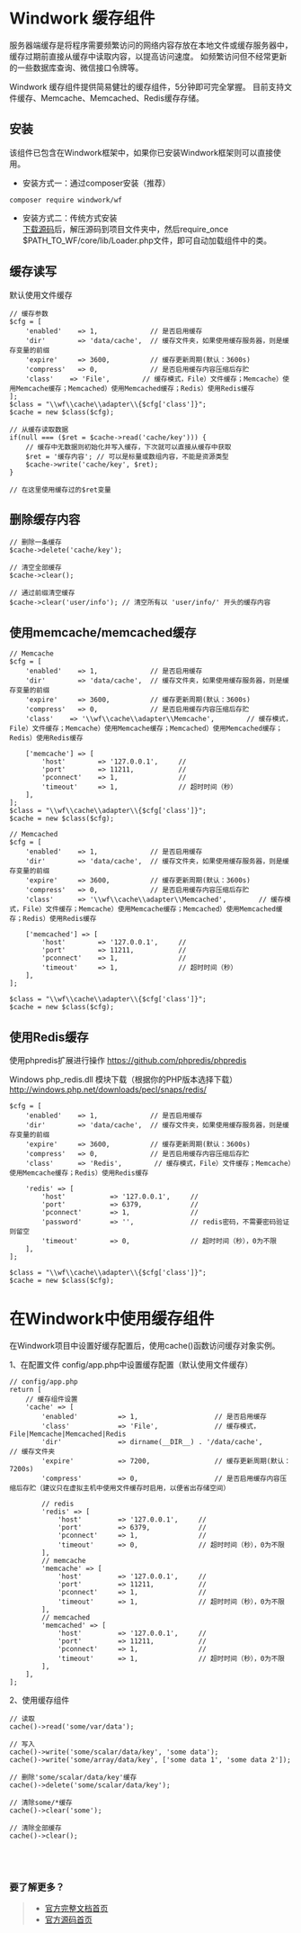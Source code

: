 Windwork 缓存组件
============================
服务器端缓存是将程序需要频繁访问的网络内容存放在本地文件或缓存服务器中，缓存过期前直接从缓存中读取内容，以提高访问速度。
如频繁访问但不经常更新的一些数据库查询、微信接口令牌等。

Windwork 缓存组件提供简易健壮的缓存组件，5分钟即可完全掌握。
目前支持文件缓存、Memcache、Memcached、Redis缓存存储。

## 安装
该组件已包含在Windwork框架中，如果你已安装Windwork框架则可以直接使用。

- 安装方式一：通过composer安装（推荐）  
```
composer require windwork/wf
```

- 安装方式二：传统方式安装  
[下载源码](https://github.com/windwork/wf/releases)后，解压源码到项目文件夹中，然后require_once $PATH_TO_WF/core/lib/Loader.php文件，即可自动加载组件中的类。

## 缓存读写
默认使用文件缓存

```
// 缓存参数
$cfg = [
    'enabled'    => 1,             // 是否启用缓存
    'dir'        => 'data/cache',  // 缓存文件夹，如果使用缓存服务器，则是缓存变量的前缀
    'expire'     => 3600,          // 缓存更新周期(默认：3600s)
    'compress'   => 0,             // 是否启用缓存内容压缩后存贮
    'class'    => 'File',        // 缓存模式，File）文件缓存；Memcache）使用Memcache缓存；Memcached）使用Memcached缓存；Redis）使用Redis缓存
];
$class = "\\wf\\cache\\adapter\\{$cfg['class']}";
$cache = new $class($cfg);

// 从缓存读取数据
if(null === ($ret = $cache->read('cache/key'))) {
    // 缓存中无数据则初始化并写入缓存，下次就可以直接从缓存中获取
    $ret = '缓存内容'; // 可以是标量或数组内容，不能是资源类型
    $cache->write('cache/key', $ret);
}

// 在这里使用缓存过的$ret变量

```

## 删除缓存内容
```
// 删除一条缓存
$cache->delete('cache/key');

// 清空全部缓存
$cache->clear();

// 通过前缀清空缓存
$cache->clear('user/info'); // 清空所有以 'user/info/' 开头的缓存内容

```


## 使用memcache/memcached缓存

```
// Memcache
$cfg = [
    'enabled'    => 1,             // 是否启用缓存
    'dir'        => 'data/cache',  // 缓存文件夹，如果使用缓存服务器，则是缓存变量的前缀
    'expire'     => 3600,          // 缓存更新周期(默认：3600s)
    'compress'   => 0,             // 是否启用缓存内容压缩后存贮
    'class'    => '\\wf\\cache\\adapter\\Memcache',        // 缓存模式，File）文件缓存；Memcache）使用Memcache缓存；Memcached）使用Memcached缓存；Redis）使用Redis缓存

    ['memcache'] => [
        'host'        => '127.0.0.1',     //
        'port'        => 11211,           //
        'pconnect'    => 1,               //
        'timeout'     => 1,               // 超时时间（秒）
    ],
];
$class = "\\wf\\cache\\adapter\\{$cfg['class']}";
$cache = new $class($cfg);

// Memcached
$cfg = [
    'enabled'    => 1,             // 是否启用缓存
    'dir'        => 'data/cache',  // 缓存文件夹，如果使用缓存服务器，则是缓存变量的前缀
    'expire'     => 3600,          // 缓存更新周期(默认：3600s)
    'compress'   => 0,             // 是否启用缓存内容压缩后存贮
    'class'      => '\\wf\\cache\\adapter\\Memcached',        // 缓存模式，File）文件缓存；Memcache）使用Memcache缓存；Memcached）使用Memcached缓存；Redis）使用Redis缓存

    ['memcached'] => [
        'host'        => '127.0.0.1',     //
        'port'        => 11211,           //
        'pconnect'    => 1,               //
        'timeout'     => 1,               // 超时时间（秒）
    ],
];

$class = "\\wf\\cache\\adapter\\{$cfg['class']}";
$cache = new $class($cfg);

```


## 使用Redis缓存
使用phpredis扩展进行操作
https://github.com/phpredis/phpredis

Windows php_redis.dll 模块下载（根据你的PHP版本选择下载）
http://windows.php.net/downloads/pecl/snaps/redis/
```
$cfg = [
    'enabled'    => 1,             // 是否启用缓存
    'dir'        => 'data/cache',  // 缓存文件夹，如果使用缓存服务器，则是缓存变量的前缀
    'expire'     => 3600,          // 缓存更新周期(默认：3600s)
    'compress'   => 0,             // 是否启用缓存内容压缩后存贮
    'class'      => 'Redis',        // 缓存模式，File）文件缓存；Memcache）使用Memcache缓存；Redis）使用Redis缓存
    
    'redis' => [
        'host'           => '127.0.0.1',     //
        'port'           => 6379,            //
        'pconnect'       => 1,               //
        'password'       => '',              // redis密码，不需要密码验证则留空
        'timeout'        => 0,               // 超时时间（秒），0为不限
    ],
];

$class = "\\wf\\cache\\adapter\\{$cfg['class']}";
$cache = new $class($cfg);

```


# 在Windwork中使用缓存组件
在Windwork项目中设置好缓存配置后，使用cache()函数访问缓存对象实例。

1、在配置文件 config/app.php中设置缓存配置（默认使用文件缓存）
```
// config/app.php
return [    
    // 缓存组件设置
    'cache' => [
        'enabled'          => 1,                   // 是否启用缓存
        'class'            => 'File',              // 缓存模式，File|Memcache|Memcached|Redis
        'dir'              => dirname(__DIR__) . '/data/cache',        // 缓存文件夹
        'expire'           => 7200,                // 缓存更新周期(默认：7200s)
        'compress'         => 0,                   // 是否启用缓存内容压缩后存贮（建议只在虚拟主机中使用文件缓存时启用，以便省出存储空间）
    
        // redis
        'redis' => [
            'host'         => '127.0.0.1',     //
            'port'         => 6379,            //
            'pconnect'     => 1,               //
            'timeout'      => 0,               // 超时时间（秒），0为不限
        ],
        // memcache
        'memcache' => [
            'host'         => '127.0.0.1',     //
            'port'         => 11211,           //
            'pconnect'     => 1,               //
            'timeout'      => 1,               // 超时时间（秒），0为不限
        ],
        // memcached
        'memcached' => [
            'host'         => '127.0.0.1',     //
            'port'         => 11211,           //
            'pconnect'     => 1,               //
            'timeout'      => 1,               // 超时时间（秒），0为不限
        ],
    ],
];
```

2、使用缓存组件
```
// 读取 
cache()->read('some/var/data');

// 写入 
cache()->write('some/scalar/data/key', 'some data');
cache()->write('some/array/data/key', ['some data 1', 'some data 2']);

// 删除'some/scalar/data/key'缓存
cache()->delete('some/scalar/data/key');

// 清除some/*缓存
cache()->clear('some');

// 清除全部缓存
cache()->clear();
```

<br />  
<br />  

### 要了解更多？  
> - [官方完整文档首页](http://docs.windwork.org/manual/)  
> - [官方源码首页](https://github.com/windwork)  
